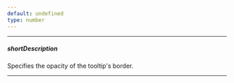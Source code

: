 ```yaml
---
default: undefined
type: number
---
```

---
##### shortDescription
Specifies the opacity of the tooltip's border.

---
